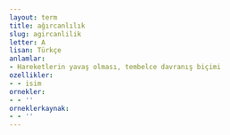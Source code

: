 ```yaml
---
layout: term
title: ağırcanlılık
slug: agircanlilik
letter: A
lisan: Türkçe
anlamlar:
- Hareketlerin yavaş olması, tembelce davranış biçimi
ozellikler:
- - isim
ornekler:
- - ''
orneklerkaynak:
- - ''
---
```

